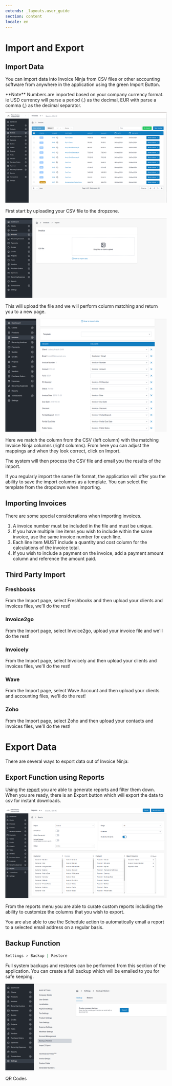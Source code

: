 ```yaml
---
extends: _layouts.user_guide
section: content
locale: en
---
```


# Import and Export

## Import Data

You can import data into Invoice Ninja from CSV files or other accounting software from anywhere in the application using the green Import Button.

<x-warning>
  **Note** Numbers are imported based on your company currency format. ie  USD currency will parse a period (.) as the decimal, EUR with parse a comma (,) as the decimal separator.
</x-warning>

![alt text](/assets/images/settings/import_overview.png "CSV Imports")

First start by uploading your CSV file to the dropzone.

![alt text](/assets/images/settings/import_column_matching.png "CSV Mapping")

This will upload the file and we will perform column matching and return you to a new page.

![alt text](/assets/images/settings/import_column_matching2.png "CSV Mapping")

Here we match the column from the CSV (left column) with the matching Invoice Ninja columns (right columns). From here you can adjust the mappings and when they look correct, click on Import.

The system will then process the CSV file and email you the results of the import.

<x-warning>
If you regularly import the same file format, the application will offer you the ability to save the import columns as a template. You can select the template from the dropdown when importing.
</x-warning>

## Importing Invoices

There are some special considerations when importing invoices.

1. A invoice number must be included in the file and must be unique.
2. If you have multiple line items you wish to include within the same invoice, use the same invoice number for each line.
3. Each line item MUST include a quantity and cost column for the calculations of the invoice total.
4. If you wish to include a payment on the invoice, add a payment amount column and reference the amount paid.

## Third Party Import

### Freshbooks

From the Import page, select Freshbooks and then upload your clients and invoices files, we'll do the rest!

### Invoice2go

From the Import page, select Invoice2go, upload your invoice file and we'll do the rest!

### Invoicely

From the Import page, select Invoicely and then upload your clients and invoices files, we'll do the rest!

### Wave

From the Import page, select Wave Account and then upload your clients and accounting files, we'll do the rest!

### Zoho

From the Import page, select Zoho and then upload your contacts and invoices files, we'll do the rest!

# Export Data

There are several ways to export data out of Invoice Ninja:

## Export Function using Reports

Using the [report](/en/reports) you are able to generate reports and filter them down. When you are ready, there is an Export button which will export the data to csv for instant downloads.

![alt text](/assets/images/settings/export_report.png "Exports")

From the reports  menu you are able to curate custom reports including the ability to customize the columns that you wish to export.

You are also able to use the Schedule action to automatically email a report to a selected email address on a regular basis.

## Backup Function

```bash
Settings > Backup | Restore
```

Full system backups and restores can be performed from this section of the application. You can create a full backup which will be emailed to you for safe keeping.

![alt text](/assets/images/settings/export_backup.png "Backup Exports")


<x-next url=/en/qr-codes>QR Codes</x-next>
